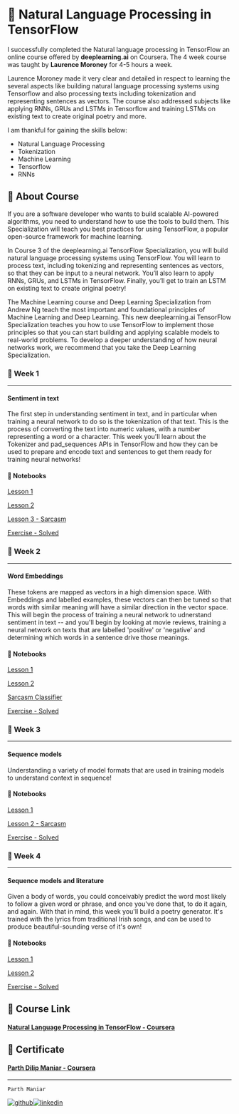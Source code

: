 # :page_facing_up: Natural Language Processing in TensorFlow
I successfully completed the Natural language processing in TensorFlow an online course offered by **deeplearning.ai** on Coursera. The 4 week course was taught by **Laurence Moroney** for 4-5 hours a week.

Laurence Moroney made it very clear and detailed in respect to learning the several aspects like building natural language processing systems using Tensorflow and also processing texts including tokenization and representing sentences as vectors.  The course also addressed subjects like applying RNNs, GRUs and LSTMs in Tensorflow and training LSTMs on existing text to create original poetry and more.

I am thankful for gaining the skills below:
- Natural Language Processing
- Tokenization
- Machine Learning
- Tensorflow
- RNNs


## :pencil: About Course
If you are a software developer who wants to build scalable AI-powered algorithms, you need to understand how to use the tools to build them. This Specialization will teach you best practices for using TensorFlow, a popular open-source framework for machine learning.

In Course 3 of the deeplearning.ai TensorFlow Specialization, you will build natural language processing systems using TensorFlow. You will learn to process text, including tokenizing and representing sentences as vectors, so that they can be input to a neural network. You’ll also learn to apply RNNs, GRUs, and LSTMs in TensorFlow. Finally, you’ll get to train an  LSTM on existing text to create original poetry!

The Machine Learning course and Deep Learning Specialization from Andrew Ng teach the most important and foundational principles of Machine Learning and Deep Learning. This new deeplearning.ai TensorFlow Specialization teaches you how to use TensorFlow to implement those principles so that you can start building and applying scalable models to real-world problems. To develop a deeper understanding of how neural networks work, we recommend that you take the Deep Learning Specialization.

### :pushpin: Week 1

------------


#### Sentiment in text
The first step in understanding sentiment in text, and in particular when training a neural network to do so is the tokenization of that text. This is the process of converting the text into numeric values, with a number representing a word or a character. This week you'll learn about the Tokenizer and pad_sequences APIs in TensorFlow and how they can be used to prepare and encode text and sentences to get them ready for training neural networks!

#### :blue_book: Notebooks
[Lesson 1](https://github.com/officialpm/Natural-Language-Processing-in-TensorFlow/blob/master/Week%201/Week_1_Lesson_1.ipynb "Lesson 1")

[Lesson 2](https://github.com/officialpm/Natural-Language-Processing-in-TensorFlow/blob/master/Week%201/Week_1_Lesson_2.ipynb "Lesson 2")

[Lesson 3 - Sarcasm](https://github.com/officialpm/Natural-Language-Processing-in-TensorFlow/blob/master/Week%201/Week_1_Lesson_3_%28Sarcasm%29.ipynb "Lesson 3 - Sarcasm")

[Exercise - Solved](https://github.com/officialpm/Natural-Language-Processing-in-TensorFlow/blob/master/Week%201/Exercise/Week_1_Exercise_Solved.ipynb "Exercise - Solved")

### :pushpin: Week 2

------------


#### Word Embeddings
These tokens are mapped as vectors in a high dimension space. With Embeddings and labelled examples, these vectors can then be tuned so that words with similar meaning will have a similar direction in the vector space. This will begin the process of training a neural network to udnerstand sentiment in text -- and you'll begin by looking at movie reviews, training a neural network on texts that are labelled 'positive' or 'negative' and determining which words in a sentence drive those meanings.

#### :blue_book: Notebooks

[Lesson 1](https://github.com/officialpm/Natural-Language-Processing-in-TensorFlow/blob/master/Week%202/Week_2_Lesson_1.ipynb "Lesson 1")

[Lesson 2](https://github.com/officialpm/Natural-Language-Processing-in-TensorFlow/blob/master/Week%202/Week_2_Lesson_2.ipynb "Lesson 2")

[Sarcasm Classifier](https://github.com/officialpm/Natural-Language-Processing-in-TensorFlow/tree/master/Week%202/Sarcasm%20Classifier "Sarcasm Classifier")

[Exercise - Solved](https://github.com/officialpm/Natural-Language-Processing-in-TensorFlow/blob/master/Week%202/Exercise/Week_2_Exercise_Solved.ipynb "Exercise - Solved")

### :pushpin: Week 3

------------


#### Sequence models
Understanding a variety of model formats that are used in training models to understand context in sequence!

#### :blue_book: Notebooks

[Lesson 1](https://github.com/officialpm/Natural-Language-Processing-in-TensorFlow/blob/master/Week%203/Week_3_Lesson_1.ipynb "Lesson 1")

[Lesson 2 - Sarcasm](https://github.com/officialpm/Natural-Language-Processing-in-TensorFlow/blob/master/Week%203/Week_3_Sarcasm.ipynb "Lesson 2 - Sarcasm")

[Exercise - Solved](https://github.com/officialpm/Natural-Language-Processing-in-TensorFlow/blob/master/Week%203/Exercise/Week_3_Exercise_Solved.ipynb "Exercise - Solved")

### :pushpin: Week 4

------------


#### Sequence models and literature
Given a body of words, you could conceivably predict the word most likely to follow a given word or phrase, and once you've done that, to do it again, and again. With that in mind, this week you'll build a poetry generator. It's trained with the lyrics from traditional Irish songs, and can be used to produce beautiful-sounding verse of it's own!

#### :blue_book: Notebooks

[Lesson 1](https://github.com/officialpm/Natural-Language-Processing-in-TensorFlow/blob/master/Week%204/Week_4_Lesson_1.ipynb "Lesson 1")

[Lesson 2](https://github.com/officialpm/Natural-Language-Processing-in-TensorFlow/blob/master/Week%204/Week_4_Lesson_2.ipynb "Lesson 2")

[Exercise - Solved](https://github.com/officialpm/Natural-Language-Processing-in-TensorFlow/blob/master/Week%204/Exercise/Week_4_Exercise_Shakespeare_Solved.ipynb "Exercise - Solved")

## :link: Course Link
#### [Natural Language Processing in TensorFlow - Coursera](https://www.coursera.org/learn/natural-language-processing-tensorflow/#syllabus "Natural Language Processing in TensorFlow - Coursera")
## :page_facing_up: Certificate
#### [Parth Dilip Maniar - Coursera](https://www.coursera.org/account/accomplishments/certificate/JB3K6DY7J72P "Parth Dilip Maniar - Coursera")

------------
  `Parth Maniar`

[![github](https://cloud.githubusercontent.com/assets/17016297/18839843/0e06a67a-83d2-11e6-993a-b35a182500e0.png)][1][![linkedin](https://cloud.githubusercontent.com/assets/17016297/18839848/0fc7e74e-83d2-11e6-8c6a-277fc9d6e067.png)][2]

[1]: https://www.github.com/officialpm
[2]: https://www.linkedin.com/in/parthdmaniar
